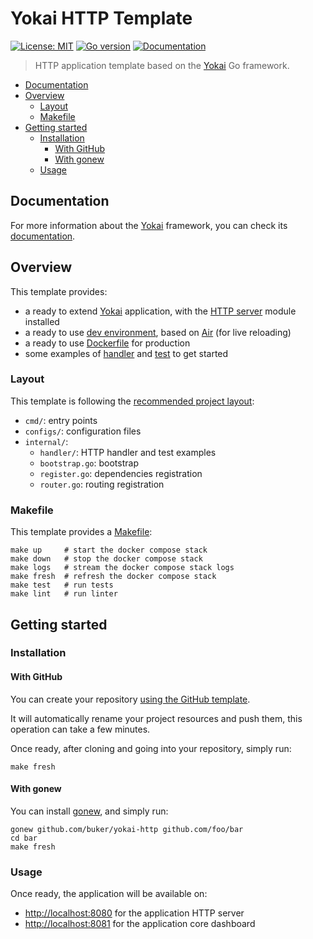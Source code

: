 # Yokai HTTP Template

[![License: MIT](https://img.shields.io/badge/License-MIT-blue.svg)](https://opensource.org/licenses/MIT)
[![Go version](https://img.shields.io/badge/Go-1.23-blue)](https://go.dev/)
[![Documentation](https://img.shields.io/badge/Doc-online-cyan)](https://ankorstore.github.io/yokai/)

> HTTP application template based on the [Yokai](https://github.com/ankorstore/yokai) Go framework.

<!-- TOC -->
* [Documentation](#documentation)
* [Overview](#overview)
  * [Layout](#layout)
  * [Makefile](#makefile)
* [Getting started](#getting-started)
  * [Installation](#installation)
    * [With GitHub](#with-github)
    * [With gonew](#with-gonew)
  * [Usage](#usage)
<!-- TOC -->

## Documentation

For more information about the [Yokai](https://github.com/ankorstore/yokai) framework, you can check its [documentation](https://ankorstore.github.io/yokai).

## Overview

This template provides:

- a ready to extend [Yokai](https://github.com/ankorstore/yokai) application, with the [HTTP server](https://ankorstore.github.io/yokai/modules/fxhttpserver/) module installed
- a ready to use [dev environment](docker-compose.yaml), based on [Air](https://github.com/air-verse/air) (for live reloading)
- a ready to use [Dockerfile](Dockerfile) for production
- some examples of [handler](internal/handler/example.go) and [test](internal/handler/example_test.go) to get started

### Layout

This template is following the [recommended project layout](https://go.dev/doc/modules/layout#server-project):

- `cmd/`: entry points
- `configs/`: configuration files
- `internal/`:
  - `handler/`: HTTP handler and test examples
  - `bootstrap.go`: bootstrap
  - `register.go`: dependencies registration
  - `router.go`: routing registration

### Makefile

This template provides a [Makefile](Makefile):

```
make up     # start the docker compose stack
make down   # stop the docker compose stack
make logs   # stream the docker compose stack logs
make fresh  # refresh the docker compose stack
make test   # run tests
make lint   # run linter
```

## Getting started

### Installation

#### With GitHub

You can create your repository [using the GitHub template](https://github.com/new?template_name=yokai-http-template&template_owner=ankorstore).

It will automatically rename your project resources and push them, this operation can take a few minutes.

Once ready, after cloning and going into your repository, simply run:

```shell
make fresh
```

#### With gonew

You can install [gonew](https://go.dev/blog/gonew), and simply run:

```shell
gonew github.com/buker/yokai-http github.com/foo/bar
cd bar
make fresh
```

### Usage

Once ready, the application will be available on:
- [http://localhost:8080](http://localhost:8080) for the application HTTP server
- [http://localhost:8081](http://localhost:8081) for the application core dashboard
